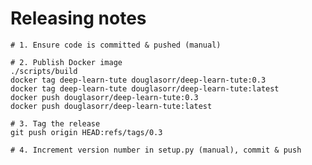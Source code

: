 # Releasing notes

    # 1. Ensure code is committed & pushed (manual)

    # 2. Publish Docker image
    ./scripts/build
    docker tag deep-learn-tute douglasorr/deep-learn-tute:0.3
    docker tag deep-learn-tute douglasorr/deep-learn-tute:latest
    docker push douglasorr/deep-learn-tute:0.3
    docker push douglasorr/deep-learn-tute:latest

    # 3. Tag the release
    git push origin HEAD:refs/tags/0.3

    # 4. Increment version number in setup.py (manual), commit & push

